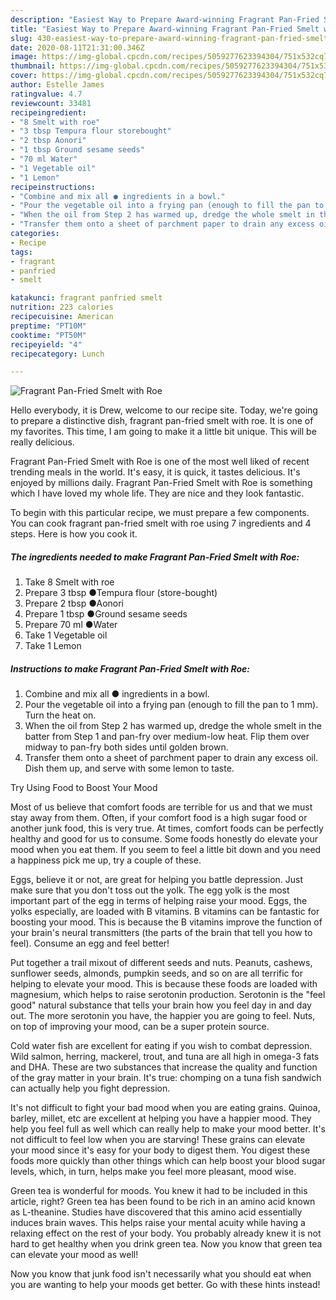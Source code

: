 ```yaml
---
description: "Easiest Way to Prepare Award-winning Fragrant Pan-Fried Smelt with Roe"
title: "Easiest Way to Prepare Award-winning Fragrant Pan-Fried Smelt with Roe"
slug: 430-easiest-way-to-prepare-award-winning-fragrant-pan-fried-smelt-with-roe
date: 2020-08-11T21:31:00.346Z
image: https://img-global.cpcdn.com/recipes/5059277623394304/751x532cq70/fragrant-pan-fried-smelt-with-roe-recipe-main-photo.jpg
thumbnail: https://img-global.cpcdn.com/recipes/5059277623394304/751x532cq70/fragrant-pan-fried-smelt-with-roe-recipe-main-photo.jpg
cover: https://img-global.cpcdn.com/recipes/5059277623394304/751x532cq70/fragrant-pan-fried-smelt-with-roe-recipe-main-photo.jpg
author: Estelle James
ratingvalue: 4.7
reviewcount: 33481
recipeingredient:
- "8 Smelt with roe"
- "3 tbsp Tempura flour storebought"
- "2 tbsp Aonori"
- "1 tbsp Ground sesame seeds"
- "70 ml Water"
- "1 Vegetable oil"
- "1 Lemon"
recipeinstructions:
- "Combine and mix all ● ingredients in a bowl."
- "Pour the vegetable oil into a frying pan (enough to fill the pan to 1 mm). Turn the heat on."
- "When the oil from Step 2 has warmed up, dredge the whole smelt in the batter from Step 1 and pan-fry over medium-low heat. Flip them over midway to pan-fry both sides until golden brown."
- "Transfer them onto a sheet of parchment paper to drain any excess oil. Dish them up, and serve with some lemon to taste."
categories:
- Recipe
tags:
- fragrant
- panfried
- smelt

katakunci: fragrant panfried smelt 
nutrition: 223 calories
recipecuisine: American
preptime: "PT10M"
cooktime: "PT50M"
recipeyield: "4"
recipecategory: Lunch

---
```



![Fragrant Pan-Fried Smelt with Roe](https://img-global.cpcdn.com/recipes/5059277623394304/751x532cq70/fragrant-pan-fried-smelt-with-roe-recipe-main-photo.jpg)

Hello everybody, it is Drew, welcome to our recipe site. Today, we're going to prepare a distinctive dish, fragrant pan-fried smelt with roe. It is one of my favorites. This time, I am going to make it a little bit unique. This will be really delicious.



Fragrant Pan-Fried Smelt with Roe is one of the most well liked of recent trending meals in the world. It's easy, it is quick, it tastes delicious. It's enjoyed by millions daily. Fragrant Pan-Fried Smelt with Roe is something which I have loved my whole life. They are nice and they look fantastic.


To begin with this particular recipe, we must prepare a few components. You can cook fragrant pan-fried smelt with roe using 7 ingredients and 4 steps. Here is how you cook it.

<!--inarticleads1-->

##### The ingredients needed to make Fragrant Pan-Fried Smelt with Roe:

1. Take 8 Smelt with roe
1. Prepare 3 tbsp ●Tempura flour (store-bought)
1. Prepare 2 tbsp ●Aonori
1. Prepare 1 tbsp ●Ground sesame seeds
1. Prepare 70 ml ●Water
1. Take 1 Vegetable oil
1. Take 1 Lemon




<!--inarticleads2-->

##### Instructions to make Fragrant Pan-Fried Smelt with Roe:

1. Combine and mix all ● ingredients in a bowl.
1. Pour the vegetable oil into a frying pan (enough to fill the pan to 1 mm). Turn the heat on.
1. When the oil from Step 2 has warmed up, dredge the whole smelt in the batter from Step 1 and pan-fry over medium-low heat. Flip them over midway to pan-fry both sides until golden brown.
1. Transfer them onto a sheet of parchment paper to drain any excess oil. Dish them up, and serve with some lemon to taste.




Try Using Food to Boost Your Mood


Most of us believe that comfort foods are terrible for us and that we must stay away from them. Often, if your comfort food is a high sugar food or another junk food, this is very true. At times, comfort foods can be perfectly healthy and good for us to consume. Some foods honestly do elevate your mood when you eat them. If you seem to feel a little bit down and you need a happiness pick me up, try a couple of these.

Eggs, believe it or not, are great for helping you battle depression. Just make sure that you don't toss out the yolk. The egg yolk is the most important part of the egg in terms of helping raise your mood. Eggs, the yolks especially, are loaded with B vitamins. B vitamins can be fantastic for boosting your mood. This is because the B vitamins improve the function of your brain's neural transmitters (the parts of the brain that tell you how to feel). Consume an egg and feel better!

Put together a trail mixout of different seeds and nuts. Peanuts, cashews, sunflower seeds, almonds, pumpkin seeds, and so on are all terrific for helping to elevate your mood. This is because these foods are loaded with magnesium, which helps to raise serotonin production. Serotonin is the "feel good" natural substance that tells your brain how you feel day in and day out. The more serotonin you have, the happier you are going to feel. Nuts, on top of improving your mood, can be a super protein source.

Cold water fish are excellent for eating if you wish to combat depression. Wild salmon, herring, mackerel, trout, and tuna are all high in omega-3 fats and DHA. These are two substances that increase the quality and function of the gray matter in your brain. It's true: chomping on a tuna fish sandwich can actually help you fight depression. 

It's not difficult to fight your bad mood when you are eating grains. Quinoa, barley, millet, etc are excellent at helping you have a happier mood. They help you feel full as well which can really help to make your mood better. It's not difficult to feel low when you are starving! These grains can elevate your mood since it's easy for your body to digest them. You digest these foods more quickly than other things which can help boost your blood sugar levels, which, in turn, helps make you feel more pleasant, mood wise.

Green tea is wonderful for moods. You knew it had to be included in this article, right? Green tea has been found to be rich in an amino acid known as L-theanine. Studies have discovered that this amino acid essentially induces brain waves. This helps raise your mental acuity while having a relaxing effect on the rest of your body. You probably already knew it is not hard to get healthy when you drink green tea. Now you know that green tea can elevate your mood as well!

Now you know that junk food isn't necessarily what you should eat when you are wanting to help your moods get better. Go  with  these hints  instead!

